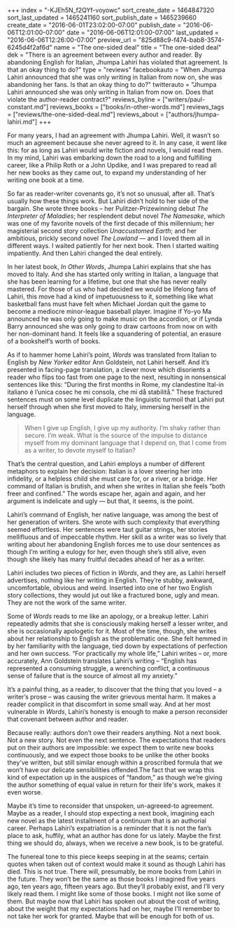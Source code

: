 +++
index = "-KJEh5N_f2QYf-voyowc"
sort_create_date = 1464847320
sort_last_updated = 1465241160
sort_publish_date = 1465239660
create_date = "2016-06-01T23:02:00-07:00"
publish_date = "2016-06-06T12:01:00-07:00"
date = "2016-06-06T12:01:00-07:00"
last_updated = "2016-06-06T12:26:00-07:00"
preview_url = "825d88c9-f474-bab8-3574-6245d4f2af6d"
name = "The one-sided deal"
title = "The one-sided deal"
dek = "There is an agreement between every author and reader. By abandoning English for Italian, Jhumpa Lahiri has violated that agreement. Is that an okay thing to do?"
type = "reviews"
facebookauto = "When Jhumpa Lahiri announced that she was only writing in Italian from now on, she was abandoning her fans. Is that an okay thing to do?"
twitterauto = "Jhumpa Lahiri announced she was only writing in Italian from now on. Does that violate the author-reader contract?"
reviews_byline = ["writers/paul-constant.md"]
reviews_books = ["books/in-other-words.md"]
reviews_tags = ["reviews/the-one-sided-deal.md"]
reviews_about = ["authors/jhumpa-lahiri.md"]
+++

For many years, I had an agreement with Jhumpa Lahiri. Well, it wasn’t so much an agreement because she never agreed to it. In any case, it went like this: for as long as Lahiri would write fiction and novels, I would read them. In my mind, Lahiri was embarking down the road to a long and fulfilling career, like a Philip Roth or a John Updike, and I was prepared to read all her new books as they came out, to expand my understanding of her writing one book at a time.

So far as reader-writer covenants go, it’s not so unusual, after all. That’s usually how these things work. But Lahiri didn’t hold to her side of the bargain. She wrote three books – her Pulitzer-Prizewinning debut *The Interpreter of Maladies*; her resplendent debut novel *The Namesake*, which was one of my favorite novels of the first decade of this millennium; her magisterial second story collection *Unaccustomed Earth*;  and her ambitious, prickly second novel *The Lowland* — and I loved them all in different ways. I waited patiently for her next book. Then I started waiting impatiently. And then Lahiri changed the deal entirely.

In her latest book, *In Other Words*, Jhumpa Lahiri explains that she has moved to Italy. And she has started only writing in Italian, a language that she has been learning for a lifetime, but one that she has never really mastered. For those of us who had decided we would be lifelong fans of Lahiri, this move had a kind of impetuousness to it, something like what basketball fans must have felt when Michael Jordan quit the game to become a mediocre minor-league baseball player. Imagine if Yo-yo Ma announced he was only going to make music on the accordion, or if Lynda Barry announced she was only going to draw cartoons from now on with her non-dominant hand. It feels like a squandering of potential, an erasure of a bookshelf’s worth of books.

As if to hammer home Lahiri’s point, *Words* was translated from Italian to English by *New Yorker* editor Ann Goldstein, not Lahiri herself. And it’s presented in facing-page translation, a clever move which disorients a reader who flips too fast from one page to the next, resulting in nonsensical sentences like this: “During the first months in Rome, my clandestine Ital-in italiano é l’unica cosec he mi consola, che mi då stabilitå.” These fractured sentences must on some level duplicate the linguistic turmoil that Lahiri put herself through when she first moved to Italy, immersing herself in the language.

<blockquote>When I give up English, I give up my authority. I’m shaky rather than secure. I’m weak. What is the source of the impulse to distance myself from my dominant language that I depend on, that I come from as a writer, to devote myself to Italian?</blockquote>

That’s the central question, and Lahiri employs a number of different metaphors to explain her decision: Italian is a lover steering her into infidelity, or a helpless child she must care for, or a river, or a bridge. Her command of Italian is brutish, and when she writes in Italian she feels “both freer and confined.” The words escape her, again and again, and her argument is indelicate and ugly — but that, it seems, is the point.

Lahiri’s command of English, her native language, was among the best of her generation of writers. She wrote with such complexity that everything seemed effortless. Her sentences were taut guitar strings, her stories mellifluous and of impeccable rhythm. Her skill as a writer was so lively that writing about her abandoning English forces me to use dour sentences as though I’m writing a eulogy for her, even though she’s still alive, even though she likely has many fruitful decades ahead of her as a writer.

Lahiri includes two pieces of fiction in *Words*, and they are, as Lahiri herself advertises, nothing like her writing in English. They’re stubby, awkward, uncomfortable, obvious and weird. Inserted into one of her two English story collections, they would jut out like a fractured bone, ugly and mean. They are not the work of the same writer.

Some of *Words* reads to me like an apology, or a breakup letter. Lahiri repeatedly admits that she is consciously making herself a lesser writer, and she is occasionally apologetic for it. Most of the time, though, she writes about her relationship to English as the problematic one. She felt hemmed in by her familiarity with the language, tied down by expectations of perfection and her own success. “For practically my whole life,” Lahiri writes – or, more accurately, Ann Goldstein translates Lahiri’s writing – “English has represented a consuming struggle, a wrenching conflict, a continuous sense of failure that is the source of almost all my anxiety.”

It’s a painful thing, as a reader, to discover that the thing that you loved – a writer’s prose – was causing the writer grievous mental harm. It makes a reader complicit in that discomfort in some small way. And at her most vulnerable in *Words*, Lahiri’s honesty is enough to make a person reconsider that covenant between author and reader.

Because really: authors don’t owe their readers anything. Not a next book. Not a new story. Not even the next sentence. The expectations that readers put on their authors are impossible: we expect them to write new books continuously, and we expect those books to be unlike the other books they’ve written, but still similar enough within a proscribed formula that we won’t have our delicate sensibilities offended.The fact that we wrap this kind of expectation up in the auspices of “fandom,” as though we’re giving the author something of equal value in return for their life's work, makes it even worse.

Maybe it’s time to reconsider that unspoken, un-agreeed-to agreement. Maybe as a reader, I should stop expecting a next book, imagining each new novel as the latest installment of a continuum that is an authorial career. Perhaps Lahiri’s expatriation is a reminder that it is not the fan’s place to ask, huffily, what an author has done for us lately. Maybe the first thing we should do, always, when we receive a new book, is to be grateful.

The funereal tone to this piece keeps seeping in at the seams; certain quotes when taken out of context would make it sound as though Lahiri has died. This is not true. There will, presumably, be more books from Lahiri in the future. They won’t be the same as those books I imagined five years ago, ten years ago, fifteen years ago. But they’ll probably exist, and I’ll very likely read them. I might like some of those books. I might not like some of them. But maybe now that Lahiri has spoken out about the cost of writing, about the weight that my expectations had on her, maybe I’ll remember to not take her work for granted. Maybe that will be enough for both of us.
